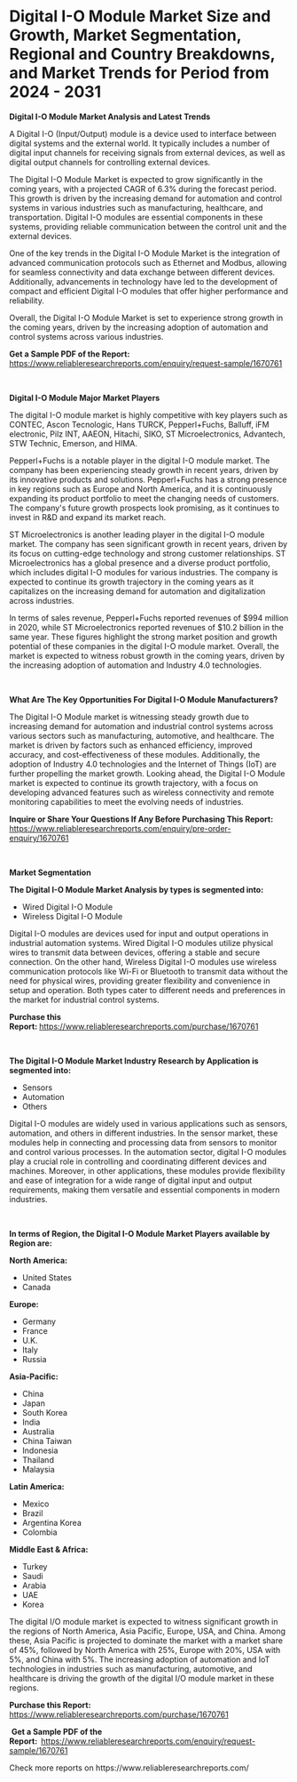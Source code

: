<p><h1>Digital I-O Module Market Size and Growth, Market Segmentation, Regional and Country Breakdowns, and Market Trends for Period from 2024 -  2031</h1></p><p><strong>Digital I-O Module Market Analysis and Latest Trends</strong></p>
<p><p>A Digital I-O (Input/Output) module is a device used to interface between digital systems and the external world. It typically includes a number of digital input channels for receiving signals from external devices, as well as digital output channels for controlling external devices.</p><p>The Digital I-O Module Market is expected to grow significantly in the coming years, with a projected CAGR of 6.3% during the forecast period. This growth is driven by the increasing demand for automation and control systems in various industries such as manufacturing, healthcare, and transportation. Digital I-O modules are essential components in these systems, providing reliable communication between the control unit and the external devices.</p><p>One of the key trends in the Digital I-O Module Market is the integration of advanced communication protocols such as Ethernet and Modbus, allowing for seamless connectivity and data exchange between different devices. Additionally, advancements in technology have led to the development of compact and efficient Digital I-O modules that offer higher performance and reliability.</p><p>Overall, the Digital I-O Module Market is set to experience strong growth in the coming years, driven by the increasing adoption of automation and control systems across various industries.</p></p>
<p><strong>Get a Sample PDF of the Report:&nbsp;</strong> <a href="https://www.reliableresearchreports.com/enquiry/request-sample/1670761">https://www.reliableresearchreports.com/enquiry/request-sample/1670761</a></p>
<p>&nbsp;</p>
<p><strong>Digital I-O Module Major Market Players</strong></p>
<p><p>The digital I-O module market is highly competitive with key players such as CONTEC, Ascon Tecnologic, Hans TURCK, Pepperl+Fuchs, Balluff, iFM electronic, Pilz INT, AAEON, Hitachi, SIKO, ST Microelectronics, Advantech, STW Technic, Emerson, and HIMA. </p><p>Pepperl+Fuchs is a notable player in the digital I-O module market. The company has been experiencing steady growth in recent years, driven by its innovative products and solutions. Pepperl+Fuchs has a strong presence in key regions such as Europe and North America, and it is continuously expanding its product portfolio to meet the changing needs of customers. The company's future growth prospects look promising, as it continues to invest in R&D and expand its market reach.</p><p>ST Microelectronics is another leading player in the digital I-O module market. The company has seen significant growth in recent years, driven by its focus on cutting-edge technology and strong customer relationships. ST Microelectronics has a global presence and a diverse product portfolio, which includes digital I-O modules for various industries. The company is expected to continue its growth trajectory in the coming years as it capitalizes on the increasing demand for automation and digitalization across industries.</p><p>In terms of sales revenue, Pepperl+Fuchs reported revenues of $994 million in 2020, while ST Microelectronics reported revenues of $10.2 billion in the same year. These figures highlight the strong market position and growth potential of these companies in the digital I-O module market. Overall, the market is expected to witness robust growth in the coming years, driven by the increasing adoption of automation and Industry 4.0 technologies.</p></p>
<p>&nbsp;</p>
<p><strong>What Are The Key Opportunities For Digital I-O Module Manufacturers?</strong></p>
<p><p>The Digital I-O Module market is witnessing steady growth due to increasing demand for automation and industrial control systems across various sectors such as manufacturing, automotive, and healthcare. The market is driven by factors such as enhanced efficiency, improved accuracy, and cost-effectiveness of these modules. Additionally, the adoption of Industry 4.0 technologies and the Internet of Things (IoT) are further propelling the market growth. Looking ahead, the Digital I-O Module market is expected to continue its growth trajectory, with a focus on developing advanced features such as wireless connectivity and remote monitoring capabilities to meet the evolving needs of industries.</p></p>
<p><strong>Inquire or Share Your Questions If Any Before Purchasing This Report:</strong> <a href="https://www.reliableresearchreports.com/enquiry/pre-order-enquiry/1670761">https://www.reliableresearchreports.com/enquiry/pre-order-enquiry/1670761</a></p>
<p>&nbsp;</p>
<p><strong>Market Segmentation</strong></p>
<p><strong>The Digital I-O Module Market Analysis by types is segmented into:</strong></p>
<p><ul><li>Wired Digital I-O Module</li><li>Wireless Digital I-O Module</li></ul></p>
<p><p>Digital I-O modules are devices used for input and output operations in industrial automation systems. Wired Digital I-O modules utilize physical wires to transmit data between devices, offering a stable and secure connection. On the other hand, Wireless Digital I-O modules use wireless communication protocols like Wi-Fi or Bluetooth to transmit data without the need for physical wires, providing greater flexibility and convenience in setup and operation. Both types cater to different needs and preferences in the market for industrial control systems.</p></p>
<p><strong>Purchase this Report:&nbsp;</strong><a href="https://www.reliableresearchreports.com/purchase/1670761">https://www.reliableresearchreports.com/purchase/1670761</a></p>
<p>&nbsp;</p>
<p><strong>The Digital I-O Module Market Industry Research by Application is segmented into:</strong></p>
<p><ul><li>Sensors</li><li>Automation</li><li>Others</li></ul></p>
<p><p>Digital I-O modules are widely used in various applications such as sensors, automation, and others in different industries. In the sensor market, these modules help in connecting and processing data from sensors to monitor and control various processes. In the automation sector, digital I-O modules play a crucial role in controlling and coordinating different devices and machines. Moreover, in other applications, these modules provide flexibility and ease of integration for a wide range of digital input and output requirements, making them versatile and essential components in modern industries.</p></p>
<p>&nbsp;</p>
<p><strong>In terms of Region, the Digital I-O Module Market Players available by Region are:</strong></p>
<p>
    <p> <strong> North America: </strong>
        <ul>
            <li>United States</li>
            <li>Canada</li>
        </ul>
        </p> 
    <p> <strong> Europe: </strong>
        <ul>
            <li>Germany</li>
            <li>France</li>
            <li>U.K.</li>
            <li>Italy</li>
            <li>Russia</li>
        </ul>
        </p> 
    <p> <strong> Asia-Pacific: </strong>
        <ul>
            <li>China</li>
            <li>Japan</li>
            <li>South Korea</li>
            <li>India</li>
            <li>Australia</li>
            <li>China Taiwan</li>
            <li>Indonesia</li>
            <li>Thailand</li>
            <li>Malaysia</li>
        </ul>
        </p> 
    <p> <strong> Latin America: </strong>
        <ul>
            <li>Mexico</li>
            <li>Brazil</li>
            <li>Argentina Korea</li>
            <li>Colombia</li>
        </ul>
        </p> 
    <p> <strong> Middle East & Africa: </strong>
        <ul>
            <li>Turkey</li>
            <li>Saudi</li>
            <li>Arabia</li>
            <li>UAE</li>
            <li>Korea</li>
        </ul>
    </p>
    </p>
<p><p>The digital I/O module market is expected to witness significant growth in the regions of North America, Asia Pacific, Europe, USA, and China. Among these, Asia Pacific is projected to dominate the market with a market share of 45%, followed by North America with 25%, Europe with 20%, USA with 5%, and China with 5%. The increasing adoption of automation and IoT technologies in industries such as manufacturing, automotive, and healthcare is driving the growth of the digital I/O module market in these regions.</p></p>
<p><strong>Purchase this Report: </strong><a href="https://www.reliableresearchreports.com/purchase/1670761">https://www.reliableresearchreports.com/purchase/1670761</a></p>
<p>&nbsp;<strong>Get a Sample PDF of the Report:&nbsp;&nbsp;</strong><a href="https://www.reliableresearchreports.com/enquiry/request-sample/1670761">https://www.reliableresearchreports.com/enquiry/request-sample/1670761</a></p>
<p><strong></strong></p>
<p>Check more reports on https://www.reliableresearchreports.com/</p>